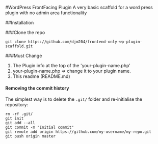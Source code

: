 #WordPress FrontFacing Plugin
A very basic scaffold for a word press plugin with no admin area functionality

##Installation

###Clone the repo
```
git clone https://github.com/djm204/frontend-only-wp-plugin-scaffold.git
```

###Must Change
1. The Plugin info at the top of the 'your-plugin-name.php'
2. your-plugin-name.php => change it to your plugin name.
3. This readme (README.md)

#### Removing the commit history
The simplest way is to delete the `.git/` folder and re-initialise the repository:
```
rm -rf .git/
git init
git add --all
git commit -m "Initial commit"
git remote add origin https://github.com/my-username/my-repo.git
git push origin master
```
